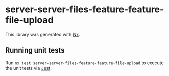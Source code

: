 # server-server-files-feature-feature-file-upload

This library was generated with [Nx](https://nx.dev).

## Running unit tests

Run `nx test server-server-files-feature-feature-file-upload` to execute the unit tests via [Jest](https://jestjs.io).
